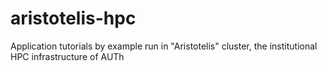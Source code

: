 # aristotelis-hpc
Application tutorials by example run in "Aristotelis" cluster, the institutional HPC infrastructure of AUTh
